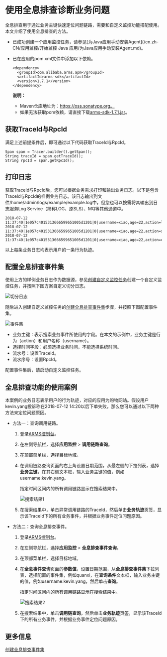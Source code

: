 # 使用全息排查诊断业务问题

全息排查用于通过业务主键快速定位问题链路，需要和自定义监控功能搭配使用。本文介绍了使用全息排查的方法。

-   已成功创建一个应用监控任务，请参见[为Java应用手动安装Agent](/cn.zh-CN/应用监控/开始监控 Java 应用/为Java应用手动安装Agent.md)。
-   已在应用的pom.xml文件中添加以下依赖。

    ```
    <dependency>
      <groupId>com.alibaba.arms.apm</groupId>
      <artifactId>arms-sdk</artifactId>
      <version>1.7.1</version>
    </dependency>
    ```

    **说明：**

    -   Maven仓库地址为：https://oss.sonatype.org。
    -   如果无法获取pom依赖，请直接下载[arms-sdk-1.7.1.jar](https://aliware-images.oss-cn-hangzhou.aliyuncs.com/arms/arms-sdk-1.7.1.jar)。

## 获取TraceId与RpcId

满足上述前提条件后，即可通过以下代码获取TraceId与RpcId。

```
Span span = Tracer.builder().getSpan();
String traceId = span.getTraceId();
String rpcId = span.getRpcId();
```

## 打印日志

获取TraceId与RpcId后，您可以根据业务需求打印和输出业务日志。以下是包含TraceId与RpcId的样例业务日志。该日志输出到文件/home/admin/logs/example/example.log中，但您也可以按需将其输出到日志服务Log Service（简称LOG，原SLS）、MQ等其他通道中。

```
2018-07-12 11:37:40|1e057c4015313666599651005d1201|0|username=xiao,age=22,action=login
2018-07-12 11:37:40|1e057c4015313666599651005d1201|0|username=xiao,age=22,action=search
2018-07-12 11:37:40|1e057c4015313666599651005d1201|0|username=xiao,age=22,action=cart
```

以上每条业务日志均表示用户的一条行为轨迹。

## 配置全息排查事件集

使用上方的样例业务日志作为数据源，参见[创建自定义监控任务](/cn.zh-CN/快速入门/创建自定义监控任务.md)创建一个自定义监控任务，并按照下图方案自定义切分日志。

![切分日志](https://static-aliyun-doc.oss-accelerate.aliyuncs.com/assets/img/zh-CN/0111579061/p42297.png)

随后进入创建自定义监控任务的[创建全息排查事件集](/cn.zh-CN/自定义监控/创建监控任务/创建全息排查事件集.md)步骤，并按照下图配置事件集。

![事件集](https://static-aliyun-doc.oss-accelerate.aliyuncs.com/assets/img/zh-CN/0111579061/p42298.png)

-   业务主键：表示搜索业务事件所使用的字段。在本文的示例中，业务主键是行为（action）和用户名称（username）。
-   选择时间字段：必须选择业务时间，不能选择系统时间。
-   流水号：设置TraceId。
-   流水序号：设置RpcId。

配置事件集后，请启动自定义监控任务。

## 全息排查功能的使用案例

本案例的业务日志表示用户的行为轨迹，对应的应用为购物网站。假设用户kevin.yang投诉称在2018-07-12 14:20以后下单失败，那么您可以通过以下两种方法来定位问题原因。

-   方法一：查询调用链路。
    1.  登录[ARMS控制台](https://arms.console.aliyun.com/#/home)。
    2.  在左侧导航栏，选择**应用监控** \> **调用链路查询**。
    3.  在顶部菜单栏，选择目标地域。
    4.  在调用链路查询页面的右上角设置日期范围，从最左侧的下拉列表，选择**业务主键**，在其右侧文本框，输入业务主键的值，例如username:kevin.yang。

        指定时间区间内的所有调用链路显示在搜索结果中。

        ![搜索结果1](https://static-aliyun-doc.oss-accelerate.aliyuncs.com/assets/img/zh-CN/0111579061/p44159.png)

    5.  在搜索结果中，单击异常调用链路的TraceId，然后单击**业务轨迹**页签，显示该TraceId下的所有业务事件，并根据业务事件定位问题原因。
-   方法二：查询全息排查事件。
    1.  登录[ARMS控制台](https://arms.console.aliyun.com/#/home)。
    2.  在左侧导航栏，选择**应用监控** \> **全息排查事件查询**。
    3.  在顶部菜单栏，选择目标地域。
    4.  在**全息事件查询**页面的**参数值**，设置日期范围，从**全息排查事件集**下拉列表，选择配置的事件集，例如quanxi，在**查询条件**文本框，输入业务主键的值，例如username:kevin.yang，然后单击**查询**。

        指定时间区间内的所有调用链路显示在搜索结果中。

        ![搜索结果2](https://static-aliyun-doc.oss-accelerate.aliyuncs.com/assets/img/zh-CN/0111579061/p44160.png)

    5.  在搜索结果中，单击**调用链查询**，然后单击**业务轨迹**页签，显示该TraceId下的所有业务事件，并根据业务事件定位问题原因。

## 更多信息

[创建全息排查事件集](/cn.zh-CN/自定义监控/创建监控任务/创建全息排查事件集.md)

